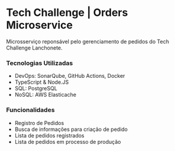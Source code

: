 # Tech Challenge | Orders Microservice

Microsserviço reponsável pelo gerenciamento de pedidos do Tech Challenge Lanchonete.

### Tecnologias Utilizadas

- DevOps: SonarQube, GitHub Actions, Docker
- TypeScript & Node.JS
- SQL: PostgreSQL
- NoSQL: AWS Elasticache

### Funcionalidades

- Registro de Pedidos
- Busca de informações para criação de pedido
- Lista de pedidos registrados
- Lista de pedidos em processo de produção
